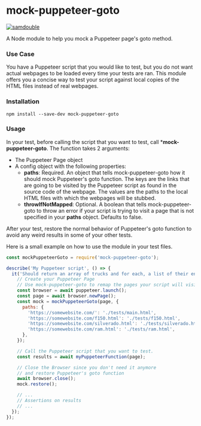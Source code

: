 # mock-puppeteer-goto

[![samdouble](https://circleci.com/gh/samdouble/mock-puppeteer-goto.svg?style=svg)](https://circleci.com/gh/samdouble/mock-puppeteer-goto)

A Node module to help you mock a Puppeteer page's goto method.

### Use Case
You have a Puppeteer script that you would like to test, but you do not want actual webpages to be loaded every time your tests are ran.
This module offers you a concise way to test your script against local copies of the HTML files instead of real webpages.

### Installation
```
npm install --save-dev mock-puppeteer-goto
```

### Usage
In your test, before calling the script that you want to test, call ***mock-puppeteer-goto**.
The function takes 2 arguments:
- The Puppeteer Page object
- A config object with the following properties:
    - **paths**: Required. An object that tells mock-puppeteer-goto how it should mock Puppeteer's goto function. The keys are the links that are going to be visited by the Puppeteer script as found in the source code of the webpage. The values are the paths to the local HTML files with which the webpages will be stubbed.
    - **throwIfNotMapped**: Optional. A boolean that tells mock-puppeteer-goto to throw an error if your script is trying to visit a page that is not specified in your **paths** object. Defaults to false.

After your test, restore the normal behavior of Puppeteer's goto function to avoid any weird results in some of your other tests.

Here is a small example on how to use the module in your test files.

```javascript
const mockPuppeteerGoto = require('mock-puppeteer-goto');

describe('My Puppeteer script', () => {
  it('Should return an array of trucks and for each, a list of their engines', async () => {
    // Create your Puppeteer Page
    // Use mock-puppeteer-goto to remap the pages your script will visit
    const browser = await puppeteer.launch();
    const page = await browser.newPage();
    const mock = mockPuppeteerGoto(page, {
      paths: {
        'https://somewebsite.com/': './tests/main.html',
        'https://somewebsite.com/f150.html': './tests/f150.html',
        'https://somewebsite.com/silverado.html': './tests/silverado.html',
        'https://somewebsite.com/ram.html': './tests/ram.html',
      },
    });

    // Call the Puppeteer script that you want to test.
    const results = await myPuppeteerFunction(page);

    // Close the Browser since you don't need it anymore
    // and restore Puppeteer's goto function
    await browser.close();
    mock.restore();

    // ...
    // Assertions on results
    // ...
  });
});
```
